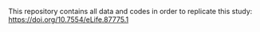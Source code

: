 This repository contains all data and codes in order to replicate this study: https://doi.org/10.7554/eLife.87775.1

